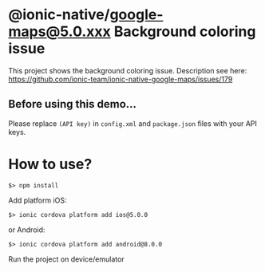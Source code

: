 # @ionic-native/google-maps@5.0.xxx Background coloring issue

This project shows the background coloring issue. Description see here: https://github.com/ionic-team/ionic-native-google-maps/issues/179


## Before using this demo...

Please replace `(API key)` in  `config.xml` and `package.json` files with your API keys.

# How to use?

```
$> npm install
```

Add platform iOS:
```
$> ionic cordova platform add ios@5.0.0
```

or Android:
```
$> ionic cordova platform add android@8.0.0
```

Run the project on device/emulator
